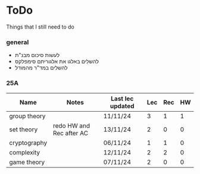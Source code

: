 # ToDo

Things that I still need to do

### general

 - לעשות סיכום מבנ"ת
 - להשלים באלגו את אלגוריתם סימפלקס
 - להשלים במד"ר מהמודל

### 25A

| Name | Notes | Last lec updated | Lec | Rec | HW |
|---|---|---|---|---|---|
| group theory | 						  | 11/11/24 | 3 | 1 | 1 |
| set theory   | redo HW and Rec after AC | 13/11/24 | 2 | 0 | 0 |
| cryptography | 						  | 06/11/24 | 1 | 1 | 0 |
| complexity   | 						  | 12/11/24 | 2 | 2 | 0 |
| game theory  | 						  | 07/11/24 | 2 | 0 | 0 |
